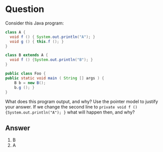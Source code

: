 # Question
Consider this Java program:
```java
class A {
  void f () { System.out.println("A"); }
  void g () { this.f (); }
}

class B extends A {
  void f () {System.out.println("B"); }
}

public class Foo {
public static void main ( String [] args ) {
    B b = new B();
    b.g (); }
}
```

What does this program output, and why? Use the pointer model to justify your answer.
If we change the second line to
`private void f () {System.out.println("A"); }`
what will happen then, and why?

## Answer
1. B
2. A